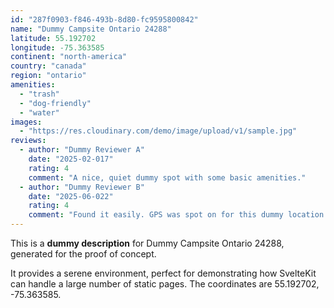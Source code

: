 ```yaml
---
id: "287f0903-f846-493b-8d80-fc9595800842"
name: "Dummy Campsite Ontario 24288"
latitude: 55.192702
longitude: -75.363585
continent: "north-america"
country: "canada"
region: "ontario"
amenities:
  - "trash"
  - "dog-friendly"
  - "water"
images:
  - "https://res.cloudinary.com/demo/image/upload/v1/sample.jpg"
reviews:
  - author: "Dummy Reviewer A"
    date: "2025-02-017"
    rating: 4
    comment: "A nice, quiet dummy spot with some basic amenities."
  - author: "Dummy Reviewer B"
    date: "2025-06-022"
    rating: 4
    comment: "Found it easily. GPS was spot on for this dummy location."
---
```


This is a **dummy description** for Dummy Campsite Ontario 24288, generated for the proof of concept.

It provides a serene environment, perfect for demonstrating how SvelteKit can handle a large number of static pages. The coordinates are 55.192702, -75.363585.
